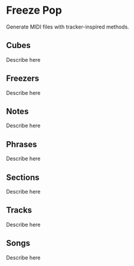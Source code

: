 # Freeze Pop
 Generate MIDI files with tracker-inspired methods.

## Cubes
Describe here

## Freezers
Describe here

## Notes
Describe here

## Phrases
Describe here

## Sections
Describe here

## Tracks
Describe here

## Songs
Describe here
